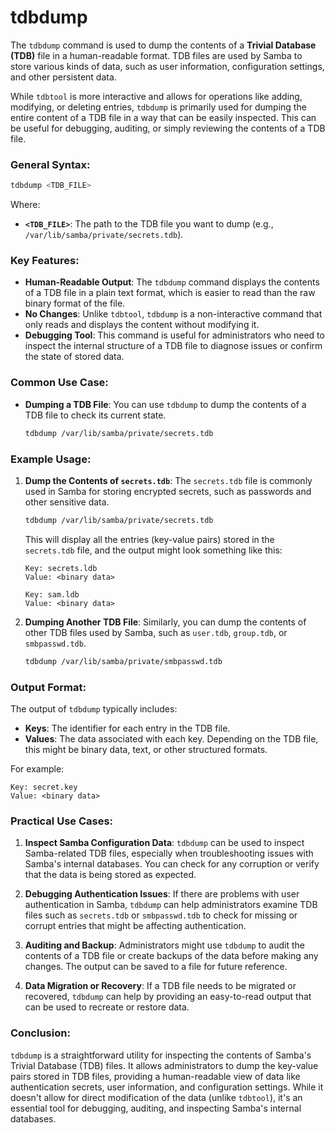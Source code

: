 # tdbdump

The `tdbdump` command is used to dump the contents of a **Trivial Database (TDB)** file in a human-readable format. TDB files are used by Samba to store various kinds of data, such as user information, configuration settings, and other persistent data.

While `tdbtool` is more interactive and allows for operations like adding, modifying, or deleting entries, `tdbdump` is primarily used for dumping the entire content of a TDB file in a way that can be easily inspected. This can be useful for debugging, auditing, or simply reviewing the contents of a TDB file.

### General Syntax:
```bash
tdbdump <TDB_FILE>
```
Where:
- **`<TDB_FILE>`**: The path to the TDB file you want to dump (e.g., `/var/lib/samba/private/secrets.tdb`).

### Key Features:
- **Human-Readable Output**: The `tdbdump` command displays the contents of a TDB file in a plain text format, which is easier to read than the raw binary format of the file.
- **No Changes**: Unlike `tdbtool`, `tdbdump` is a non-interactive command that only reads and displays the content without modifying it.
- **Debugging Tool**: This command is useful for administrators who need to inspect the internal structure of a TDB file to diagnose issues or confirm the state of stored data.

### Common Use Case:
- **Dumping a TDB File**: You can use `tdbdump` to dump the contents of a TDB file to check its current state.
  ```bash
  tdbdump /var/lib/samba/private/secrets.tdb
  ```

### Example Usage:

1. **Dump the Contents of `secrets.tdb`**:
   The `secrets.tdb` file is commonly used in Samba for storing encrypted secrets, such as passwords and other sensitive data.
   ```bash
   tdbdump /var/lib/samba/private/secrets.tdb
   ```
   This will display all the entries (key-value pairs) stored in the `secrets.tdb` file, and the output might look something like this:
   ```
   Key: secrets.ldb
   Value: <binary data>
   
   Key: sam.ldb
   Value: <binary data>
   ```

2. **Dumping Another TDB File**:
   Similarly, you can dump the contents of other TDB files used by Samba, such as `user.tdb`, `group.tdb`, or `smbpasswd.tdb`.
   ```bash
   tdbdump /var/lib/samba/private/smbpasswd.tdb
   ```

### Output Format:
The output of `tdbdump` typically includes:
- **Keys**: The identifier for each entry in the TDB file.
- **Values**: The data associated with each key. Depending on the TDB file, this might be binary data, text, or other structured formats.

For example:
```
Key: secret.key
Value: <binary data>
```

### Practical Use Cases:

1. **Inspect Samba Configuration Data**:
   `tdbdump` can be used to inspect Samba-related TDB files, especially when troubleshooting issues with Samba's internal databases. You can check for any corruption or verify that the data is being stored as expected.

2. **Debugging Authentication Issues**:
   If there are problems with user authentication in Samba, `tdbdump` can help administrators examine TDB files such as `secrets.tdb` or `smbpasswd.tdb` to check for missing or corrupt entries that might be affecting authentication.

3. **Auditing and Backup**:
   Administrators might use `tdbdump` to audit the contents of a TDB file or create backups of the data before making any changes. The output can be saved to a file for future reference.

4. **Data Migration or Recovery**:
   If a TDB file needs to be migrated or recovered, `tdbdump` can help by providing an easy-to-read output that can be used to recreate or restore data.

### Conclusion:
`tdbdump` is a straightforward utility for inspecting the contents of Samba's Trivial Database (TDB) files. It allows administrators to dump the key-value pairs stored in TDB files, providing a human-readable view of data like authentication secrets, user information, and configuration settings. While it doesn't allow for direct modification of the data (unlike `tdbtool`), it's an essential tool for debugging, auditing, and inspecting Samba's internal databases.
